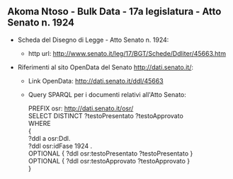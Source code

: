 ## Akoma Ntoso - Bulk Data - 17a legislatura - Atto Senato n. 1924 ##

* Scheda del Disegno di Legge - Atto Senato n. 1924:
	* http url: http://www.senato.it/leg/17/BGT/Schede/Ddliter/45663.htm

* Riferimenti al sito OpenData del Senato http://dati.senato.it/:
	* Link OpenData: http://dati.senato.it/ddl/45663
	* Query SPARQL per i documenti relativi all'Atto Senato:

        PREFIX osr: <http://dati.senato.it/osr/>  
		SELECT DISTINCT ?testoPresentato ?testoApprovato  
		WHERE  
		{  
		    ?ddl a osr:Ddl.  
		    ?ddl osr:idFase 1924 .  
		    OPTIONAL { ?ddl osr:testoPresentato ?testoPresentato }  
		    OPTIONAL { ?ddl osr:testoApprovato ?testoApprovato }  
		}
		